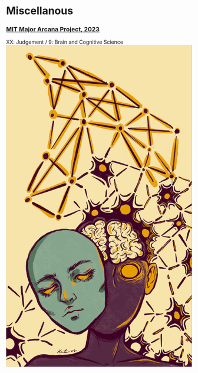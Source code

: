 # Miscellanous 

### [MIT Major Arcana Project, 2023](https://mitadmissions.org/blogs/entry/mit-major-arcana/)
XX: Judgement / 9: Brain and Cognitive Science
<img src="img/bcs_tarot.jpeg">

